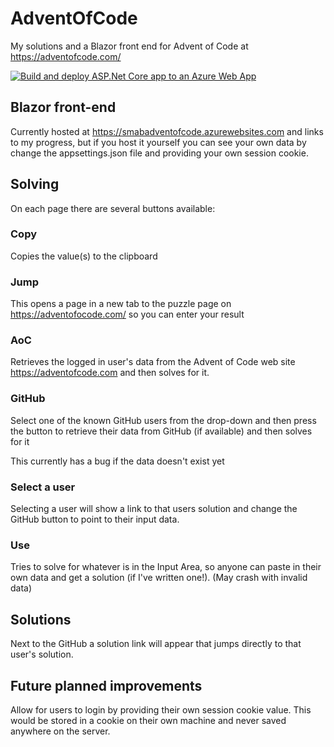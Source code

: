 # AdventOfCode
My solutions and a Blazor front end for Advent of Code at https://adventofcode.com/

[![Build and deploy ASP.Net Core app to an Azure Web App](https://github.com/smabuk/AdventOfCode/actions/workflows/smabAdventOfCode.yml/badge.svg)](https://github.com/smabuk/AdventOfCode/actions/workflows/smabAdventOfCode.yml)

## Blazor front-end
Currently hosted at https://smabadventofcode.azurewebsites.com and links to my progress, but if you host it yourself
you can see your own data by change the appsettings.json file and providing your own session cookie.

## Solving
On each page there are several buttons available:

### Copy
Copies the value(s) to the clipboard

### Jump
This opens a page in a new tab to the puzzle page on https://adventofocode.com/ so you can enter your result

### AoC
Retrieves the logged in user's data from the Advent of Code web site https://adventofcode.com 
and then solves for it.

### GitHub
Select one of the known GitHub users from the drop-down and then press the button to retrieve 
their data from GitHub (if available) and then solves for it

This currently has a bug if the data doesn't exist yet

### Select a user
Selecting a user will show a link to that users solution and change the GitHub button to point to their input data.

### Use
Tries to solve for whatever is in the Input Area, so anyone can paste in their own data and get a solution
(if I've written one!).
(May crash with invalid data)

## Solutions
Next to the GitHub a solution link will appear that jumps directly to that user's solution.

## Future planned improvements
Allow for users to login by providing their own session cookie value.
This would be stored in a cookie on their own machine and never saved anywhere on the server.
